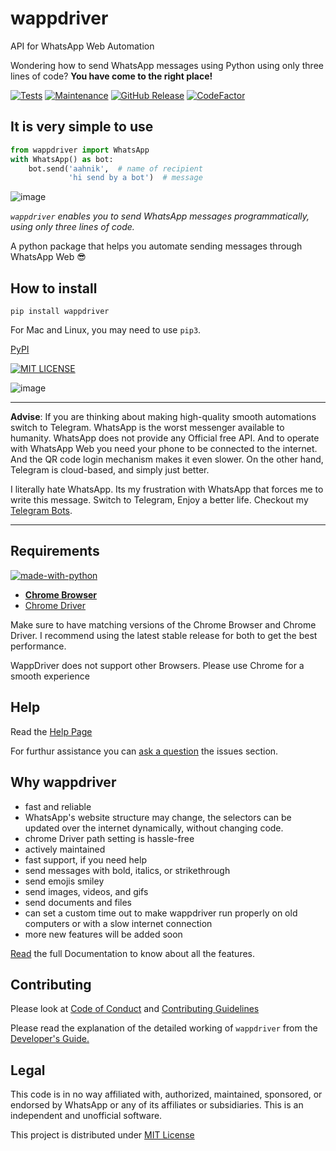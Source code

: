 # wappdriver

API for WhatsApp Web Automation

Wondering how to send WhatsApp messages using Python using only three lines of code? **You have come to the right place!**

[![Tests](https://img.shields.io/badge/tests-passing-green)](https://aahnik.github.io/wappdriver/docs/Tests.html)
[![Maintenance](https://img.shields.io/maintenance/yes/2020)](https://github.com/aahnik/wappdriver/graphs/commit-activity)
[![GitHub Release](https://img.shields.io/github/v/release/aahnik/wappdriver)](https://github.com/aahnik/wappdriver/releases)
[![CodeFactor](https://www.codefactor.io/repository/github/aahnik/wappdriver/badge)](https://www.codefactor.io/repository/github/aahnik/wappdriver)


## It is very simple to use

<!-- ![using wappdriver](https://raw.githubusercontent.com/aahnik/wappdriver/main/docs/images/wappdriver.png). -->

```python
from wappdriver import WhatsApp
with WhatsApp() as bot:
    bot.send('aahnik',  # name of recipient
             'hi send by a bot')  # message
```

<!-- !!! note
      The name of the recipient should be in your contacts -->

![image](https://user-images.githubusercontent.com/66209958/97610084-71868a00-1a3a-11eb-9334-bf5175d0cecc.png)

_`wappdriver` enables you to send WhatsApp messages programmatically, using only three lines of code._

A python package that helps you automate sending messages through WhatsApp Web 😎

## How to install

```shell
pip install wappdriver
```

For Mac and Linux, you may need to use `pip3`.

[PyPI](https://pypi.org/project/wappdriver/)

[![MIT LICENSE](https://img.shields.io/pypi/l/ansicolortags.svg)](/LICENSE)

<!-- !!! warning
      - WhatsApp does not allow you to log in to the same account from multiple chrome tabs.
        So **make sure to close any chrome tab having WhatsApp Web open**. Not doing so will lead to errors.
      - Your phone which is having that WhatsApp account must stay connected to the internet for WhatsApp Web to work
      - Do not spam others. Use `wappdriver` for educational purposes only -->

![image](https://user-images.githubusercontent.com/66209958/97610297-b4e0f880-1a3a-11eb-8525-11a7d9b045ad.png)

----
**Advise**: If you are thinking about making high-quality smooth automations switch to Telegram. WhatsApp is the worst messenger available to humanity. WhatsApp does not provide any Official free API. And to operate with WhatsApp Web you need your phone to be connected to the internet. And the QR code login mechanism makes it even slower. On the other hand, Telegram is cloud-based, and simply just better.

I literally hate WhatsApp. Its my frustration with WhatsApp that forces me to write this message. Switch to Telegram, Enjoy a better life. Checkout my [Telegram Bots](https://github.com/aahnik/lovely-telegram#lovely-telegram).

----

## Requirements

[![made-with-python](https://img.shields.io/badge/Made%20with-Python-1f425f.svg)](https://www.python.org/)

- **[Chrome Browser](https://www.google.com/chrome/)**
- [Chrome Driver](https://chromedriver.chromium.org/)

Make sure to have matching versions of the Chrome Browser and Chrome Driver.
I recommend using the latest stable release for both to get the best performance.

WappDriver does not support other Browsers. Please use Chrome for a smooth experience

## Help

Read the [Help Page](https://aahnik.github.io/wappdriver/help/)

For furthur assistance you can [ask a question](https://github.com/aahnik/wappdriver/issues/new/choose) the issues section.

## Why wappdriver

- fast and reliable
- WhatsApp's website structure may change, the selectors can be updated over the internet dynamically, without changing code.
- chrome Driver path setting is hassle-free
- actively maintained
- fast support, if you need help
- send messages with bold, italics, or strikethrough
- send emojis smiley
- send images, videos, and gifs
- send documents and files
- can set a custom time out  to make wappdriver run properly on old computers or with a slow internet connection
- more new features will be added soon

[Read](https://aahnik.github.io/wappdriver/usage/01_first_time_setup/) the full Documentation to know about all the features.

## Contributing

Please look at [Code of Conduct](https://github.com/aahnik/wappdriver/blob/master/.github/CODE_OF_CONDUCT.md#contributor-covenant-code-of-conduct) and [Contributing Guidelines](https://github.com/aahnik/wappdriver/blob/master/.github/CONTRIBUTING.md#how-to-contribute-to-wappdriver-)

Please read the explanation of the detailed working of `wappdriver` from the [Developer's Guide.](https://aahnik.github.io/wappdriver/For_Developers/)

## Legal

This code is in no way affiliated with, authorized, maintained, sponsored, or endorsed by WhatsApp or any of its affiliates or subsidiaries. This is an independent and unofficial software.

This project is distributed under [MIT License](https://github.com/aahnik/wappdriver/blob/main/LICENSE)

